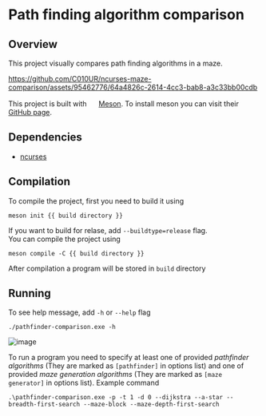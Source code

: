 # Path finding algorithm comparison

## Overview

This project visually compares path finding algorithms in a maze.

https://github.com/C010UR/ncurses-maze-comparison/assets/95462776/64a4826c-2614-4cc3-bab8-a3c33bb00cdb

This project is built with
<img src="https://mesonbuild.com/assets/images/meson_logo.png" height="16px">
[Meson](https://mesonbuild.com/). To install meson you can visit their [GitHub page](https://github.com/mesonbuild/meson/tree/master/docs).

## Dependencies

- [ncurses](https://invisible-island.net/ncurses/announce.html)

## Compilation

To compile the project, first you need to build it using

```console
meson init {{ build directory }}
```

If you want to build for relase, add `--buildtype=release` flag.<br>
You can compile the project using

```console
meson compile -C {{ build directory }}
```

After compilation a program will be stored in `build` directory

## Running

To see help message, add `-h` or `--help` flag

```console
./pathfinder-comparison.exe -h
```

![image](https://github.com/C010UR/ncurses-maze-comparison/assets/95462776/b2401872-7daf-46bb-a805-1be3475a6fc3)

To run a program you need to specify at least one of provided _pathfinder algorithms_ (They are marked as `[pathfinder]` in options list) and one of provided _maze generation algorithms_ (They are marked as `[maze generator]` in options list).
Example command

```console
.\pathfinder-comparison.exe -p -t 1 -d 0 --dijkstra --a-star --breadth-first-search --maze-block --maze-depth-first-search
```

